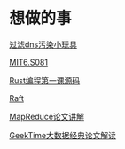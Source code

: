 <!--
 * @Author: Binqi Ni
 * @Date: 2021-10-03 20:35:59
 * @LastEditTime: 2021-10-07 01:49:12
 * @LastEditors: Binqi Ni
 * @FilePath: /Rust-Programming/Want.md
-->

# 想做的事

[过滤dns污染小玩具](https://github.com/ihciah/clean-dns-bpf)

[MIT6.S081](https://github.com/huihongxiao/MIT6.S081)

[Rust编程第一课源码](https://github.com/tyrchen/geektime-rust)

[Raft](http://thesecretlivesofdata.com/raft/#home)

[MapReduce论文讲解](https://zhuanlan.zhihu.com/p/34849261)

[GeekTime大数据经典论文解读](https://time.geekbang.org/column/article/423595)